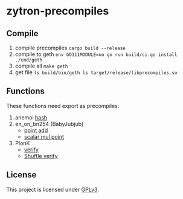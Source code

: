 # zytron-precompiles

## Compile

1. compile precompiles
``
cargo build --release
``
2. compile to geth
``
env GO111MODULE=on go run build/ci.go install ./cmd/geth
``
3. compile all
``
make geth
``
4. get file
``
ls build/bin/geth
ls target/release/libprecompiles.so
``

## Functions

These functions need export as precompiles:

1. anemoi [hash]()
2. en_on_bn254 (BabyJubjub)
   - [point add]()
   - [scalar mul point]()
3. PlonK
   - [verify]()
   - [Shuffle verify]()

## License

This project is licensed under [GPLv3](https://www.gnu.org/licenses/gpl-3.0.en.html).
